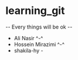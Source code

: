 # learning_git
-- Every things will be ok --
- Ali Nasir ^-^
- Hossein Mirazimi ^-^
- shakila-hy *-*